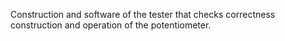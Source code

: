 Construction and software of the tester that checks correctness construction and operation of the potentiometer.
